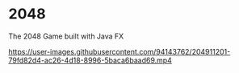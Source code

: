 # 2048
The 2048 Game built with Java FX


https://user-images.githubusercontent.com/94143762/204911201-79fd82d4-ac26-4d18-8996-5baca6baad69.mp4

